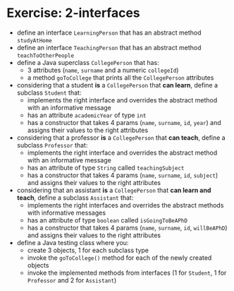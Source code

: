 # Exercise: 2-interfaces
* define an interface `LearningPerson` that has an abstract method `studyAtHome`
* define an interface `TeachingPerson` that has an abstract method `teachToOtherPeople`
* define a Java superclass `CollegePerson` that has:
  * 3 attributes (`name`, `surname` and a numeric `collegeId`)
  * a method `goToCollege` that prints all the `CollegePerson` attributes
* considering that a student **is** a `CollegePerson` that **can learn**, define a subclass `Student` that:
  * implements the right interface and overrides the abstract method with an informative message
  * has an attribute `academicYear` of type `int`
  * has a constructor that takes 4 params (`name`, `surname`, `id`, `year`) and assigns their values to the right attributes
* considering that a professor **is** a `CollegePerson` that **can teach**, define a subclass `Professor` that:
  * implements the right interface and overrides the abstract method with an informative message
  * has an attribute of type `String` called `teachingSubject`
  * has a constructor that takes 4 params (`name`, `surname`, `id`, `subject`) and assigns their values to the right attributes
* considering that an assistant **is** a `CollegePerson` that **can learn and teach**, define a subclass `Assistant` that:
  * implements the right interfaces and overrides the abstract methods with informative messages
  * has an attribute of type `boolean` called `isGoingToBeAPhD`
  * has a constructor that takes 4 params (`name`, `surname`, `id`, `willBeAPhD`) and assigns their values to the right attributes
* define a Java testing class where you:
  * create 3 objects, 1 for each subclass type
  * invoke the `goToCollege()` method for each of the newly created objects
  * invoke the implemented methods from interfaces (1 for `Student`, 1 for `Professor` and 2 for `Assistant`)
